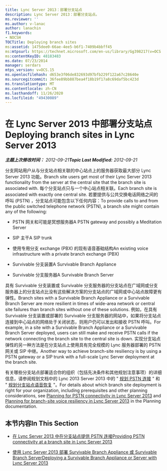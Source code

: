 ```yaml
---
title: Lync Server 2013：部署分支站点
description: Lync Server 2013：部署分支站点。
ms.reviewer: ''
ms.author: v-lanac
author: lanachin
f1.keywords:
- NOCSH
TOCTitle: Deploying branch sites
ms:assetid: 1475dee0-66ae-4ee5-b6f1-7409b4bbff45
ms:mtpsurl: https://technet.microsoft.com/en-us/library/Gg398217(v=OCS.15)
ms:contentKeyID: 48183483
ms.date: 07/23/2014
manager: serdars
mtps_version: v=OCS.15
ms.openlocfilehash: d653e3f06de832693d97bfb229f122a67c28640e
ms.sourcegitcommit: 36fee89bb887bea4f18b19f17a8c69daf5bc423d
ms.translationtype: MT
ms.contentlocale: zh-CN
ms.lasthandoff: 11/26/2020
ms.locfileid: "49430089"
---
```

# <a name="deploying-branch-sites-in-lync-server-2013"></a><span data-ttu-id="46cc5-103">在 Lync Server 2013 中部署分支站点</span><span class="sxs-lookup"><span data-stu-id="46cc5-103">Deploying branch sites in Lync Server 2013</span></span>

<div data-xmlns="http://www.w3.org/1999/xhtml">

<div class="topic" data-xmlns="http://www.w3.org/1999/xhtml" data-msxsl="urn:schemas-microsoft-com:xslt" data-cs="https://msdn.microsoft.com/">

<div data-asp="https://msdn2.microsoft.com/asp">



</div>

<div id="mainSection">

<div id="mainBody"><span data-ttu-id="46cc5-104">

<span> </span></span><span class="sxs-lookup"><span data-stu-id="46cc5-104">

<span> </span></span></span>

<span data-ttu-id="46cc5-105">_**主题上次修改时间：** 2012-09-21_</span><span class="sxs-lookup"><span data-stu-id="46cc5-105">_**Topic Last Modified:** 2012-09-21_</span></span>

<span data-ttu-id="46cc5-106">分支网站用户从与分支站点相关联的中心站点上的服务器获取最大部分 Lync Server 2013 功能。</span><span class="sxs-lookup"><span data-stu-id="46cc5-106">Branch site users get most of their Lync Server 2013 functionality from the server at the central site that the branch site is associated with.</span></span> <span data-ttu-id="46cc5-107">每个分支站点只与一个中心站点相关联。</span><span class="sxs-lookup"><span data-stu-id="46cc5-107">Each branch site is associated with exactly one central site.</span></span> <span data-ttu-id="46cc5-108">若要提供与公共交换电话网络之间的呼叫 (PSTN) ，分支站点可能包含以下任何内容：</span><span class="sxs-lookup"><span data-stu-id="46cc5-108">To provide calls to and from the public switched telephone network (PSTN), a branch site might contain any of the following:</span></span>

  - <span data-ttu-id="46cc5-109">PSTN 网关和可能是冥想服务器</span><span class="sxs-lookup"><span data-stu-id="46cc5-109">A PSTN gateway and possibly a Meditation Server</span></span>

  - <span data-ttu-id="46cc5-110">SIP 主干</span><span class="sxs-lookup"><span data-stu-id="46cc5-110">A SIP trunk</span></span>

  - <span data-ttu-id="46cc5-111">使用专用分支 exchange (PBX) 的现有语音基础结构</span><span class="sxs-lookup"><span data-stu-id="46cc5-111">An existing voice infrastructure with a private branch exchange (PBX)</span></span>

  - <span data-ttu-id="46cc5-112">Survivable 分支装置</span><span class="sxs-lookup"><span data-stu-id="46cc5-112">A Survivable Branch Appliance</span></span>

  - <span data-ttu-id="46cc5-113">Survivable 分支服务器</span><span class="sxs-lookup"><span data-stu-id="46cc5-113">A Survivable Branch Server</span></span>

<span data-ttu-id="46cc5-114">具有 Survivable 分支装置或 Survivable 分支服务器的分支站点在广域网或分支服务器上的分支站点比没有这些解决方案的分支站点的广域网或中心站点故障更有弹性。</span><span class="sxs-lookup"><span data-stu-id="46cc5-114">Branch sites with a Survivable Branch Appliance or a Survivable Branch Server are more resilient in times of wide-area network or central site failures than branch sites without one of these solutions.</span></span> <span data-ttu-id="46cc5-115">例如，在具有 Survivable 分支装置或部署的 Survivable 分支服务器的网站中，如果将分支站点连接到中心站点的网络处于关闭状态，则用户仍可以发出和接收 PSTN 呼叫。</span><span class="sxs-lookup"><span data-stu-id="46cc5-115">For example, in a site with a Survivable Branch Appliance or a Survivable Branch Server deployed, users can still make and receive PSTN calls if the network connecting the branch site to the central site is down.</span></span> <span data-ttu-id="46cc5-116">实现分支站点弹性的另一种方法是在分支站点上使用具有完全规模的 Lync 服务器部署的 PSTN 网关或 SIP 中继。</span><span class="sxs-lookup"><span data-stu-id="46cc5-116">Another way to achieve branch-site resiliency is by using a PSTN gateway or a SIP trunk with a full-scale Lync Server deployment at the branch site.</span></span>

<span data-ttu-id="46cc5-117">有关哪些分支站点部署适合你的组织（包括先决条件和其他规划注意事项）的详细信息，请参阅规划文档中的 Lync 2013 Server 2013 中的 " [规划 PSTN 连接](lync-server-2013-planning-for-pstn-connectivity.md) " 和 " [规划分支站点语音恢复](lync-server-2013-planning-for-branch-site-voice-resiliency.md) "。</span><span class="sxs-lookup"><span data-stu-id="46cc5-117">For details about which branch site deployment is right for your organization, including prerequisites and other planning considerations, see [Planning for PSTN connectivity in Lync Server 2013](lync-server-2013-planning-for-pstn-connectivity.md) and [Planning for branch-site voice resiliency in Lync Server 2013](lync-server-2013-planning-for-branch-site-voice-resiliency.md) in the Planning documentation.</span></span>

<div>

## <a name="in-this-section"></a><span data-ttu-id="46cc5-118">本节内容</span><span class="sxs-lookup"><span data-stu-id="46cc5-118">In This Section</span></span>

  - [<span data-ttu-id="46cc5-119">在 Lync Server 2013 中在分支站点提供 PSTN 连接</span><span class="sxs-lookup"><span data-stu-id="46cc5-119">Providing PSTN connectivity at a branch site in Lync Server 2013</span></span>](lync-server-2013-providing-pstn-connectivity-at-a-branch-site.md)

  - [<span data-ttu-id="46cc5-120">使用 Lync Server 2013 部署 Survivable Branch Appliance 或 Survivable Branch Server</span><span class="sxs-lookup"><span data-stu-id="46cc5-120">Deploying a Survivable Branch Appliance or Server with Lync Server 2013</span></span>](lync-server-2013-deploying-a-survivable-branch-appliance-or-server.md)

<span data-ttu-id="46cc5-121"></div>

</div>

<span> </span>

</div>

</div>

</span><span class="sxs-lookup"><span data-stu-id="46cc5-121"></div>

</div>

<span> </span>

</div>

</div>

</span></span></div>

